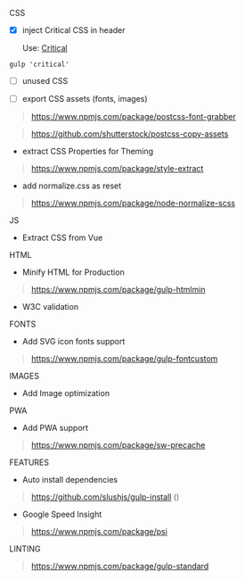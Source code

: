 CSS

- [x] inject Critical CSS in header 

  Use: [Critical](https://www.npmjs.com/package/critical)

``
gulp 'critical'
``

- [ ] unused CSS

- [ ] export CSS assets (fonts, images) 

> https://www.npmjs.com/package/postcss-font-grabber

> https://github.com/shutterstock/postcss-copy-assets
  
- extract CSS Properties for Theming 

> https://www.npmjs.com/package/style-extract

- add normalize.css as reset

> https://www.npmjs.com/package/node-normalize-scss

JS

- Extract CSS from Vue

HTML

- Minify HTML for Production

> https://www.npmjs.com/package/gulp-htmlmin

- W3C validation

FONTS

- Add SVG icon fonts support

> https://www.npmjs.com/package/gulp-fontcustom

IMAGES

- Add Image optimization

PWA

- Add PWA support

> https://www.npmjs.com/package/sw-precache

FEATURES

- Auto install dependencies

> https://github.com/slushjs/gulp-install ()

- Google Speed Insight

> https://www.npmjs.com/package/psi

LINTING

> https://www.npmjs.com/package/gulp-standard

